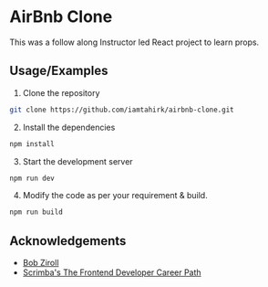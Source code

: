 # AirBnb Clone

This was a follow along Instructor led React project to learn props.

## Usage/Examples

1. Clone the repository

```sh
git clone https://github.com/iamtahirk/airbnb-clone.git
```

2. Install the dependencies

```sh
npm install
```

3. Start the development server

```sh
npm run dev
```

4. Modify the code as per your requirement & build.

```sh
npm run build
```

## Acknowledgements

- [Bob Ziroll](https://github.com/bobziroll)
- [Scrimba's The Frontend Developer Career Path](https://scrimba.com/learn/frontend)